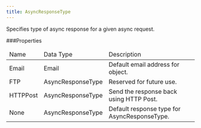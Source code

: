 ```yaml
---
title: AsyncResponseType
---
```

<p>Specifies type of async response for a given async request.</p>
 
###Properties
<table class="table table-hover">
<thead align="left">
<tr>
<td>Name</td>
<td>Data Type</td>
<td>Description</td>
</tr>
</thead>
<tbody>
<tr>
<td>Email</td>
<td>Email</td>
<td>Default email address for object.</td>
</tr>
<tr>
<td>FTP</td>
<td>AsyncResponseType</td>
<td>Reserved for future use.</td>
</tr>
<tr>
<td>HTTPPost</td>
<td>AsyncResponseType</td>
<td>Send the response back using HTTP Post.</td>
</tr>
<tr>
<td>None</td>
<td>AsyncResponseType</td>
<td>Default response type for AsyncResponseType.</td>
</tr>
</tbody>
</table>